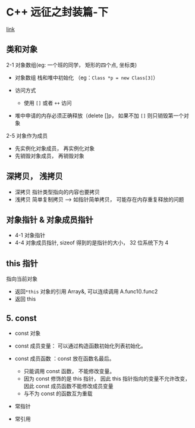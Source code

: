 # C++ 远征之封装篇-下

[link](https://www.imooc.com/learn/405)

## 类和对象

2-1 对象数组(eg: 一个班的同学， 矩形的四个点, 坐标类)

- 对象数组 栈和堆中初始化 （eg：`Class *p = new Class[3]`）
- 访问方式

  - 使用 `[]` 或者 `++` 访问

- 堆中申请的内存必须正确释放（delete []p， 如果不加 `[]` 则只销毁第一个对象

2-5 对象作为成员

- 先实例化对象成员， 再实例化对象
- 先销毁对象成员， 再销毁对象

## 深拷贝， 浅拷贝

- 深拷贝 指针类型指向的内容也要拷贝
- 浅拷贝 简单复制拷贝 --> 如指针简单拷贝， 可能存在内存重复释放的问题

## 对象指针 & 对象成员指针

- 4-1 对象指针
- 4-4 对象成员指针, sizeof 得到的是指针的大小， 32 位系统下为 4

## this 指针

指向当前对象

- 返回`*this` 对象的引用 Array&, 可以连续调用 A.func1().func2
- 返回 this

## 5. const

- const 对象
- const 成员变量： 可以通过构造函数初始化列表初始化。
- const 成员函数 ：const 放在函数名最后。

  - 只能调用 const 函数， 不能修改变量。
  - 因为 const 修饰的是 this 指针， 因此 this 指针指向的变量不允许改变， 因此 const 成员函数不能修改成员变量
  - 与不为 const 的函数互为重载

- 常指针
- 常引用
